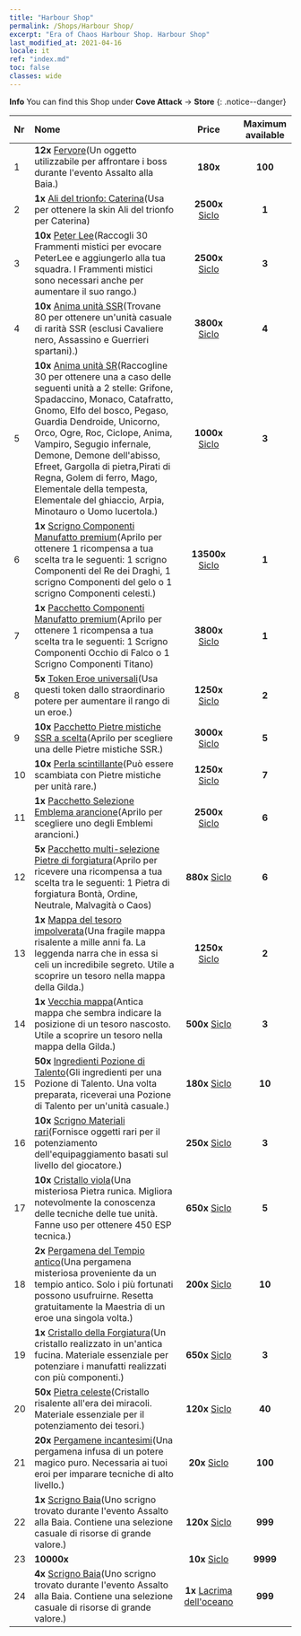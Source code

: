 ```yaml
---
title: "Harbour Shop"
permalink: /Shops/Harbour Shop/
excerpt: "Era of Chaos Harbour Shop. Harbour Shop"
last_modified_at: 2021-04-16
locale: it
ref: "index.md"
toc: false
classes: wide
---
```


**Info** You can find this Shop under **Cove Attack** -> **Store** 
{: .notice--danger}

  |  Nr  |      Nome      |         Price        |   Maximum available      |
  |:-----|:---------------|:--------------------:|:------------------------:|
  | 1 |  **12x** [Fervore](/it/Items/con_954/)(Un oggetto utilizzabile per affrontare i boss durante l'evento Assalto alla Baia.) |  **180x** <i class="fas fa-gem"/>  | **100** |
  | 2 |  **1x** [Ali del trionfo: Caterina](/it/Items/con_1032/)(Usa per ottenere la skin Ali del trionfo per Caterina) |  **2500x** [Siclo](/it/Items/con_950/)  | **1** |
  | 3 |  **10x** [Peter Lee](/it/Items/her_397/)(Raccogli 30 Frammenti mistici per evocare PeterLee e aggiungerlo alla tua squadra. I Frammenti mistici sono necessari anche per aumentare il suo rango.) |  **2500x** [Siclo](/it/Items/con_950/)  | **3** |
  | 4 |  **10x** [Anima unità SSR](/it/Items/con_535/)(Trovane 80 per ottenere un'unità casuale di rarità SSR (esclusi Cavaliere nero, Assassino e Guerrieri spartani).) |  **3800x** [Siclo](/it/Items/con_950/)  | **4** |
  | 5 |  **10x** [Anima unità SR](/it/Items/con_534/)(Raccogline 30 per ottenere una a caso delle seguenti unità a 2 stelle: Grifone, Spadaccino, Monaco, Catafratto, Gnomo, Elfo del bosco, Pegaso, Guardia Dendroide, Unicorno, Orco, Ogre, Roc, Ciclope, Anima, Vampiro, Segugio infernale, Demone, Demone dell'abisso, Efreet, Gargolla di pietra,Pirati di Regna, Golem di ferro, Mago, Elementale della tempesta, Elementale del ghiaccio, Arpia, Minotauro o Uomo lucertola.) |  **1000x** [Siclo](/it/Items/con_950/)  | **3** |
  | 6 |  **1x** [Scrigno Componenti Manufatto premium](/it/Items/con_1740/)(Aprilo per ottenere 1 ricompensa a tua scelta tra le seguenti: 1 scrigno Componenti del Re dei Draghi, 1 scrigno Componenti del gelo o 1 scrigno Componenti celesti.) |  **13500x** [Siclo](/it/Items/con_950/)  | **1** |
  | 7 |  **1x** [Pacchetto Componenti Manufatto premium](/it/Items/con_1433/)(Aprilo per ottenere 1 ricompensa a tua scelta tra le seguenti: 1 Scrigno Componenti Occhio di Falco o 1 Scrigno Componenti Titano) |  **3800x** [Siclo](/it/Items/con_950/)  | **1** |
  | 8 |  **5x** [Token Eroe universali](/it/Items/her_358/)(Usa questi token dallo straordinario potere per aumentare il rango di un eroe.) |  **1250x** [Siclo](/it/Items/con_950/)  | **2** |
  | 9 |  **10x** [Pacchetto Pietre mistiche SSR a scelta](/it/Items/con_1105/)(Aprilo per scegliere una delle Pietre mistiche SSR.) |  **3000x** [Siclo](/it/Items/con_950/)  | **5** |
  | 10 |  **10x** [Perla scintillante](/it/Items/con_527/)(Può essere scambiata con Pietre mistiche per unità rare.) |  **1250x** [Siclo](/it/Items/con_950/)  | **7** |
  | 11 |  **1x** [Pacchetto Selezione Emblema arancione](/it/Items/con_1104/)(Aprilo per scegliere uno degli Emblemi arancioni.) |  **2500x** [Siclo](/it/Items/con_950/)  | **6** |
  | 12 |  **5x** [Pacchetto multi-selezione Pietre di forgiatura](/it/Items/con_1480/)(Aprilo per ricevere una ricompensa a tua scelta tra le seguenti: 1 Pietra di forgiatura Bontà, Ordine, Neutrale, Malvagità o Caos) |  **880x** [Siclo](/it/Items/con_950/)  | **6** |
  | 13 |  **1x** [Mappa del tesoro impolverata](/it/Items/con_1156/)(Una fragile mappa risalente a mille anni fa. La leggenda narra che in essa si celi un incredibile segreto. Utile a scoprire un tesoro nella mappa della Gilda.) |  **1250x** [Siclo](/it/Items/con_950/)  | **2** |
  | 14 |  **1x** [Vecchia mappa](/it/Items/con_1155/)(Antica mappa che sembra indicare la posizione di un tesoro nascosto. Utile a scoprire un tesoro nella mappa della Gilda.) |  **500x** [Siclo](/it/Items/con_950/)  | **3** |
  | 15 |  **50x** [Ingredienti Pozione di Talento](/it/Items/con_1120/)(Gli ingredienti per una Pozione di Talento. Una volta preparata, riceverai una Pozione di Talento per un'unità casuale.) |  **180x** [Siclo](/it/Items/con_950/)  | **10** |
  | 16 |  **10x** [Scrigno Materiali rari](/it/Items/con_757/)(Fornisce oggetti rari per il potenziamento dell'equipaggiamento basati sul livello del giocatore.) |  **250x** [Siclo](/it/Items/con_950/)  | **3** |
  | 17 |  **10x** [Cristallo viola](/it/Items/con_720/)(Una misteriosa Pietra runica. Migliora notevolmente la conoscenza delle tecniche delle tue unità. Fanne uso per ottenere 450 ESP tecnica.) |  **650x** [Siclo](/it/Items/con_950/)  | **5** |
  | 18 |  **2x** [Pergamena del Tempio antico](/it/Items/con_697/)(Una pergamena misteriosa proveniente da un tempio antico. Solo i più fortunati possono usufruirne. Resetta gratuitamente la Maestria di un eroe una singola volta.) |  **200x** [Siclo](/it/Items/con_950/)  | **10** |
  | 19 |  **1x** [Cristallo della Forgiatura](/it/Items/art_189/)(Un cristallo realizzato in un'antica fucina. Materiale essenziale per potenziare i manufatti realizzati con più componenti.) |  **650x** [Siclo](/it/Items/con_950/)  | **3** |
  | 20 |  **50x** [Pietra celeste](/it/Items/art_188/)(Cristallo risalente all'era dei miracoli. Materiale essenziale per il potenziamento dei tesori.) |  **120x** [Siclo](/it/Items/con_950/)  | **40** |
  | 21 |  **20x** [Pergamene incantesimi](/it/Items/con_694/)(Una pergamena infusa di un potere magico puro. Necessaria ai tuoi eroi per imparare tecniche di alto livello.) |  **20x** [Siclo](/it/Items/con_950/)  | **100** |
  | 22 |  **1x** [Scrigno Baia](/it/Items/con_1093/)(Uno scrigno trovato durante l'evento Assalto alla Baia. Contiene una selezione casuale di risorse di grande valore.) |  **120x** [Siclo](/it/Items/con_950/)  | **999** |
  | 23 |  **10000x** <i class="fas fa-coins"/> |  **10x** [Siclo](/it/Items/con_950/)  | **9999** |
  | 24 |  **4x** [Scrigno Baia](/it/Items/con_1093/)(Uno scrigno trovato durante l'evento Assalto alla Baia. Contiene una selezione casuale di risorse di grande valore.) |  **1x** [Lacrima dell'oceano](/it/Items/con_955/)  | **999** |
